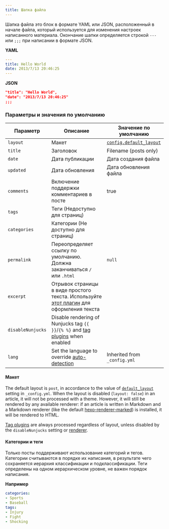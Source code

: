 ```yaml
---
title: Шапка файла
---
```

Шапка файла это блок в формате YAML или JSON, расположенный в начале файла, который используется для изменения настроек написанного материала. Окончание шапки определяется строкой `---` или `;;;` при написании в формате JSON.

**YAML**

``` yaml
---
title: Hello World
date: 2013/7/13 20:46:25
---
```

**JSON**

``` json
"title": "Hello World",
"date": "2013/7/13 20:46:25"
;;;
```

### Параметры и значения по умолчанию

Параметр | Описание | Значение по умолчанию
--- | --- | ---
`layout` | Макет | [`config.default_layout`](/ru/docs/configuration#Написание)
`title` | Заголовок | Filename (posts only)
`date` | Дата публикации | Дата создания файла
`updated` | Дата обновления | Дата обновления файла
`comments` | Включение поддержки комментариев в посте | true
`tags` | Теги (Недоступно для страниц) |
`categories` | Категории (Не доступно для страниц) |
`permalink` | Переопределяет ссылку по умолчанию. Должна заканчиваться `/` или `.html` | `null`
`excerpt` | Отрывок страницы в виде простого текста. Используйте [этот плагин](/ru/docs/tag-plugins#Отрывок-поста) для оформления текста |
`disableNunjucks` | Disable rendering of Nunjucks tag `{{ }}`/`{% %}` and [tag plugins](/docs/tag-plugins) when enabled
`lang` | Set the language to override [auto-detection](/docs/internationalization#Path) | Inherited from `_config.yml`

#### Макет

The default layout is `post`, in accordance to the value of [`default_layout`]((/docs/configuration#Writing)) setting in `_config.yml`. When the layout is disabled (`layout: false`) in an article, it will not be processed with a theme. However, it will still be rendered by any available renderer: if an article is written in Markdown and a Markdown renderer (like the default [hexo-renderer-marked](https://github.com/hexojs/hexo-renderer-marked)) is installed, it will be rendered to HTML.

[Tag plugins](/docs/tag-plugins) are always processed regardless of layout, unless disabled by the `disableNunjucks` setting or [renderer](/api/renderer#Disable-Nunjucks-tags).

#### Категории и теги

Только посты поддерживают использование категорий и тегов. Категории считываются в порядке их написания, в результате чего сохраняется иерархия классификации и подклассификации. Теги определены на одном иерархическом уровне, не важен порядок написания.

**Например**

``` yaml
categories:
- Sports
- Baseball
tags:
- Injury
- Fight
- Shocking
```
